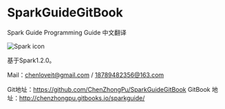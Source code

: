 # SparkGuideGitBook
Spark Guide Programming Guide  中文翻译

![Spark icon](https://spark.apache.org/docs/latest/img/spark-logo-hd.png)

基于Spark1.2.0。

Mail：chenloveit@gmail.com / 18789482356@163.com


Git地址：https://github.com/ChenZhongPu/SparkGuideGitBook
GitBook 地址：http://chenzhongpu.gitbooks.io/sparkguide/
